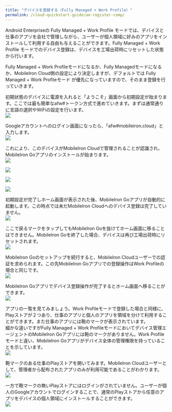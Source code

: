 ```yaml
---
title: "デバイスを登録する（Fully Managed + Work Profile）"
permalink: /cloud-quickstart-guide/ae-register-comp/
---
```

Android Enterpriseの Fully Managed + Work Profile モードでは、デバイスと仕事のアプリを会社で管理しながら、ユーザーが個人領域に好みのアプリをインストールして利用する自由も与えることができます。Fully Managed + Work Profile モードでのデバイス登録は、デバイスを工場出荷時にリセットした状態から行います。

Fully Managed + Work Profileモードになるか、Fully Managedモードになるか、MobileIron Cloud側の設定により決定しますが、デフォルトでは Fully Managed + Work Profileモード が優先になっていますので、そのまま登録を行っていきます。

初期状態のデバイスに電源を入れると「ようこそ」画面から初期設定が始まります。ここでは最も簡単なafw#トークン方式で進めていきます。まずは通常通りに言語の選択やWiFiの設定を行います。  
![](/assets/cloud-quickstart-guide/images/73CF7606-B866-42B5-8A57-F9CF0466DBC2.png)

Googleアカウントへのログイン画面になったら、「afw#mobileiron.cloud」と入力します。  
![](/assets/cloud-quickstart-guide/images/860C76CF-BEE4-43ED-A869-0A047A66477C.png)

これにより、このデバイスがMobileIron Cloudで管理されることが認識され、MobileIron Goアプリのインストールが始まります。  
![](/assets/cloud-quickstart-guide/images/1D1D408F-622C-4D97-AA2F-A9CFF864EA95.png)

![](/assets/cloud-quickstart-guide/images/A10706DD-D197-451A-9E63-409D70D732B6.png)

![](/assets/cloud-quickstart-guide/images/8DA6F7E1-8B61-4B6E-90EE-80C02EE9EC0A.png)

![](/assets/cloud-quickstart-guide/images/BDCB5218-9571-4267-82F4-9FE8A8F57691.png)

初期設定が完了しホーム画面が表示された後、MobileIron Goアプリが自動的に起動します。この時点では未だMobileIron Cloudへのデバイス登録は完了していません。  
![](/assets/cloud-quickstart-guide/images/71BE7E8C-3CF8-44F5-AB42-35B29BC53313.png)

ここで戻るマークをタップしてもMobileIron Goを抜けてホーム画面に移ることはできません。MobileIron Goを終了した場合、デバイスは再び工場出荷時にリセットされます。  
![](/assets/cloud-quickstart-guide/images/3642287A-3CD1-41B1-B0FF-EBB857BA434D.png)

MobileIron Goのセットアップを続行すると、MobileIron Cloudユーザーでの認証を求められます。この先MobileIron Goアプリでの登録操作はWork Profileの場合と同じです。  
![](/assets/cloud-quickstart-guide/images/67570B58-7206-4C50-B18F-6B473DA339CB.png)

MobileIron Goアプリでデバイス登録操作が完了するとホーム画面へ移ることができます。  
![](/assets/cloud-quickstart-guide/images/A81208A7-EAEE-4C72-A8E2-0682748795B7.png)

アプリの一覧を見てみましょう。Work Profileモードで登録した場合と同様に、Playストアが２つあり、仕事のアプリと個人のアプリを領域を分けて利用することができます。また仕事のアプリには鞄のマークが表示されています。  
細かな違いですがFully Managed + Work Profileモードにおいてデバイス管理エージェントのMobileIron Goアプリには鞄のマークがありません。Work Profileモードと違い、MobileIron Goアプリがデバイス全体の管理権限を持っていることを示しています。  
![](/assets/cloud-quickstart-guide/images/00C95259-7C2E-4EA3-AFFE-61D0AD8417C3.png)

鞄マークのある仕事のPlayストアを開いてみます。MobileIron Cloudユーザーとして、管理者から配布されたアプリのみが利用可能であることがわかります。  
![](/assets/cloud-quickstart-guide/images/F6566C5F-52D5-4C08-984B-D0D376E643FD.png)

一方で鞄マークの無いPlayストアにはログインがされていません。ユーザーが個人のGoogleアカウントでログインすることで、通常のPlayストアから任意のアプリをデバイスの個人領域にインストールすることができます。  
![](/assets/cloud-quickstart-guide/images/018F97FF-1E9E-4592-89DF-5CBEC748A58D.png)
